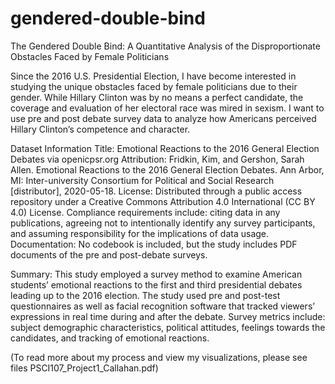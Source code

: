 # gendered-double-bind
The Gendered Double Bind: A Quantitative Analysis of the Disproportionate Obstacles Faced by Female Politicians

Since the 2016 U.S. Presidential Election, I have become interested in studying the unique obstacles faced by female politicians due to their gender.  While Hillary Clinton was by no means a perfect candidate, the coverage and evaluation of her electoral race was mired in sexism.  I want to use pre and post debate survey data to analyze how Americans perceived Hillary Clinton’s competence and character.  

Dataset Information
Title: Emotional Reactions to the 2016 General Election Debates via openicpsr.org
Attribution:  Fridkin, Kim, and Gershon, Sarah Allen. Emotional Reactions to the 2016 General Election Debates. Ann Arbor, MI: Inter-university Consortium for Political and Social Research [distributor], 2020-05-18. 
License: Distributed through a public access repository under a Creative Commons Attribution 4.0 International (CC BY 4.0) License. Compliance requirements include: citing data in any publications, agreeing not to intentionally identify any survey participants, and assuming responsibility for the implications of data usage. 
Documentation: No codebook is included, but the study includes PDF documents of the pre and post-debate surveys. 

Summary:  This study employed a survey method to examine American students’ emotional reactions to the first and third presidential debates leading up to the 2016 election. The study used pre and post-test questionnaires as well as facial recognition software that tracked viewers’ expressions in real time during and after the debate. Survey metrics include: subject demographic characteristics, political attitudes, feelings towards the candidates, and tracking of emotional reactions.

(To read more about my process and view my visualizations, please see files PSCI107_Project1_Callahan.pdf)

